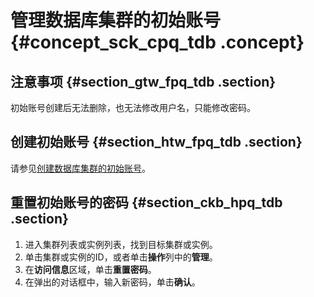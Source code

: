 # 管理数据库集群的初始账号 {#concept_sck_cpq_tdb .concept}

## 注意事项 {#section_gtw_fpq_tdb .section}

初始账号创建后无法删除，也无法修改用户名，只能修改密码。

## 创建初始账号 {#section_htw_fpq_tdb .section}

请参见[创建数据库集群的初始账号](https://help.aliyun.com/document_detail/68508.html)。

## 重置初始账号的密码 {#section_ckb_hpq_tdb .section}

1.  进入集群列表或实例列表，找到目标集群或实例。
2.  单击集群或实例的ID，或者单击**操作**列中的**管理**。
3.  在**访问信息**区域，单击**重置密码**。
4.  在弹出的对话框中，输入新密码，单击**确认**。


